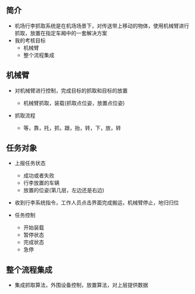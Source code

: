 ## 简介

+ 机场行李抓取系统是在机场场景下，对传送带上移动的物体，使用机械臂进行抓取，放置在指定车厢中的一套解决方案
+ 我的考核目标
  + 机械臂
  + 整个流程集成

## 机械臂

+ 对机械臂进行控制，完成目标的抓取和目标的放置
  + 机械臂抓取，装载(抓取点位姿，放置点位姿)

+ 抓取流程
  + 等，靠，托，抓，跟，抬，转，下，放，转

## 任务对象

+ 上报任务状态
  + 成功或者失败
  + 行李放置的车辆
  + 放置的位姿(第几层，左边还是右边)

+ 收到行李系统指令，工作人员点击界面完成搬运，机械臂停止，地归归位

+ 任务控制
  + 开始装载
  + 暂停状态
  + 完成状态
  + 急停

## 整个流程集成

+ 集成抓取算法，外围设备控制，放置算法，对上层提供数据